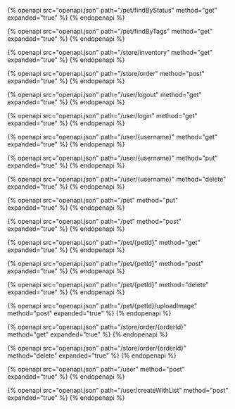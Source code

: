 {% openapi src="openapi.json" path="/pet/findByStatus" method="get" expanded="true" %}
{% endopenapi %}

{% openapi src="openapi.json" path="/pet/findByTags" method="get" expanded="true" %}
{% endopenapi %}

{% openapi src="openapi.json" path="/store/inventory" method="get" expanded="true" %}
{% endopenapi %}

{% openapi src="openapi.json" path="/store/order" method="post" expanded="true" %}
{% endopenapi %}

{% openapi src="openapi.json" path="/user/logout" method="get" expanded="true" %}
{% endopenapi %}

{% openapi src="openapi.json" path="/user/login" method="get" expanded="true" %}
{% endopenapi %}

{% openapi src="openapi.json" path="/user/{username}" method="get" expanded="true" %}
{% endopenapi %}

{% openapi src="openapi.json" path="/user/{username}" method="put" expanded="true" %}
{% endopenapi %}

{% openapi src="openapi.json" path="/user/{username}" method="delete" expanded="true" %}
{% endopenapi %}

{% openapi src="openapi.json" path="/pet" method="put" expanded="true" %}
{% endopenapi %}

{% openapi src="openapi.json" path="/pet" method="post" expanded="true" %}
{% endopenapi %}

{% openapi src="openapi.json" path="/pet/{petId}" method="get" expanded="true" %}
{% endopenapi %}

{% openapi src="openapi.json" path="/pet/{petId}" method="post" expanded="true" %}
{% endopenapi %}

{% openapi src="openapi.json" path="/pet/{petId}" method="delete" expanded="true" %}
{% endopenapi %}

{% openapi src="openapi.json" path="/pet/{petId}/uploadImage" method="post" expanded="true" %}
{% endopenapi %}

{% openapi src="openapi.json" path="/store/order/{orderId}" method="get" expanded="true" %}
{% endopenapi %}

{% openapi src="openapi.json" path="/store/order/{orderId}" method="delete" expanded="true" %}
{% endopenapi %}

{% openapi src="openapi.json" path="/user" method="post" expanded="true" %}
{% endopenapi %}

{% openapi src="openapi.json" path="/user/createWithList" method="post" expanded="true" %}
{% endopenapi %}

